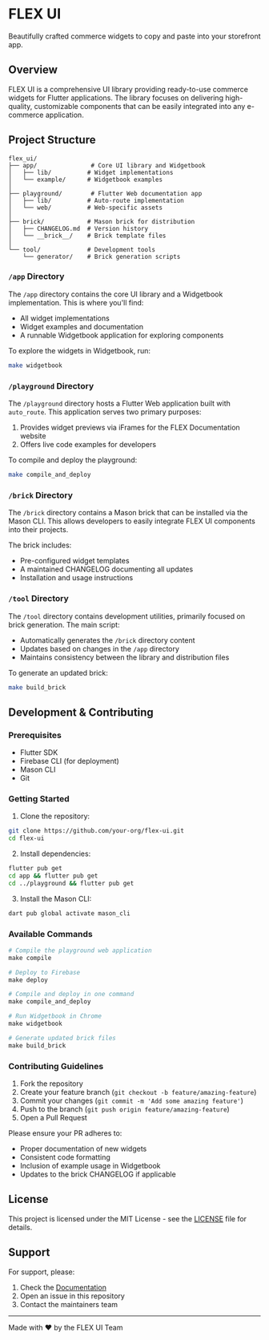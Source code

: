 # FLEX UI

Beautifully crafted commerce widgets to copy and paste into your storefront app.

## Overview

FLEX UI is a comprehensive UI library providing ready-to-use commerce widgets for Flutter applications. The library focuses on delivering high-quality, customizable components that can be easily integrated into any e-commerce application.

## Project Structure

```
flex_ui/
├── app/               # Core UI library and Widgetbook
│   ├── lib/          # Widget implementations
│   └── example/      # Widgetbook examples
│
├── playground/        # Flutter Web documentation app
│   ├── lib/          # Auto-route implementation
│   └── web/          # Web-specific assets
│
├── brick/            # Mason brick for distribution
│   ├── CHANGELOG.md  # Version history
│   └── __brick__/    # Brick template files
│
└── tool/             # Development tools
    └── generator/    # Brick generation scripts
```

### `/app` Directory

The `/app` directory contains the core UI library and a Widgetbook implementation. This is where you'll find:
- All widget implementations
- Widget examples and documentation
- A runnable Widgetbook application for exploring components

To explore the widgets in Widgetbook, run:
```bash
make widgetbook
```

### `/playground` Directory

The `/playground` directory hosts a Flutter Web application built with `auto_route`. This application serves two primary purposes:
1. Provides widget previews via iFrames for the FLEX Documentation website
2. Offers live code examples for developers

To compile and deploy the playground:
```bash
make compile_and_deploy
```

### `/brick` Directory

The `/brick` directory contains a Mason brick that can be installed via the Mason CLI. This allows developers to easily integrate FLEX UI components into their projects.

The brick includes:
- Pre-configured widget templates
- A maintained CHANGELOG documenting all updates
- Installation and usage instructions

### `/tool` Directory

The `/tool` directory contains development utilities, primarily focused on brick generation. The main script:
- Automatically generates the `/brick` directory content
- Updates based on changes in the `/app` directory
- Maintains consistency between the library and distribution files

To generate an updated brick:
```bash
make build_brick
```

## Development & Contributing

### Prerequisites

- Flutter SDK
- Firebase CLI (for deployment)
- Mason CLI
- Git

### Getting Started

1. Clone the repository:
```bash
git clone https://github.com/your-org/flex-ui.git
cd flex-ui
```

2. Install dependencies:
```bash
flutter pub get
cd app && flutter pub get
cd ../playground && flutter pub get
```

3. Install the Mason CLI:
```bash
dart pub global activate mason_cli
```

### Available Commands

```makefile
# Compile the playground web application
make compile

# Deploy to Firebase
make deploy

# Compile and deploy in one command
make compile_and_deploy

# Run Widgetbook in Chrome
make widgetbook

# Generate updated brick files
make build_brick
```

### Contributing Guidelines

1. Fork the repository
2. Create your feature branch (`git checkout -b feature/amazing-feature`)
3. Commit your changes (`git commit -m 'Add some amazing feature'`)
4. Push to the branch (`git push origin feature/amazing-feature`)
5. Open a Pull Request

Please ensure your PR adheres to:
- Proper documentation of new widgets
- Consistent code formatting
- Inclusion of example usage in Widgetbook
- Updates to the brick CHANGELOG if applicable

## License

This project is licensed under the MIT License - see the [LICENSE](LICENSE) file for details.

## Support

For support, please:
1. Check the [Documentation](https://flex-ui-docs.example.com)
2. Open an issue in this repository
3. Contact the maintainers team

---
Made with ♥️ by the FLEX UI Team